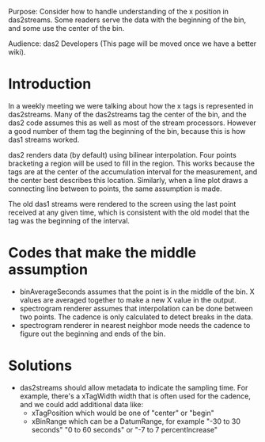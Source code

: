 Purpose: Consider how to handle understanding of the x position in
das2streams. Some readers serve the data with the beginning of the bin,
and some use the center of the bin.

Audience: das2 Developers (This page will be moved once we have a better
wiki).

# Introduction

In a weekly meeting we were talking about how the x tags is represented
in das2streams. Many of the das2streams tag the center of the bin, and
the das2 code assumes this as well as most of the stream processors.
However a good number of them tag the beginning of the bin, because this
is how das1 streams worked.

das2 renders data (by default) using bilinear interpolation. Four points
bracketing a region will be used to fill in the region. This works
because the tags are at the center of the accumulation interval for the
measurement, and the center best describes this location. Similarly,
when a line plot draws a connecting line between to points, the same
assumption is made.

The old das1 streams were rendered to the screen using the last point
received at any given time, which is consistent with the old model that
the tag was the beginning of the interval.

# Codes that make the middle assumption

  - binAverageSeconds assumes that the point is in the middle of the
    bin. X values are averaged together to make a new X value in the
    output.
  - spectrogram renderer assumes that interpolation can be done between
    two points. The cadence is only calculated to detect breaks in the
    data.
  - spectrogram renderer in nearest neighbor mode needs the cadence to
    figure out the beginning and ends of the bin.

# Solutions

  - das2streams should allow metadata to indicate the sampling time. For
    example, there's a xTagWidth width that is often used for the
    cadence, and we could add additional data like:
      - xTagPosition which would be one of "center" or "begin"
      - xBinRange which can be a DatumRange, for example "-30 to 30
        seconds" "0 to 60 seconds" or "-7 to 7 percentIncrease"

